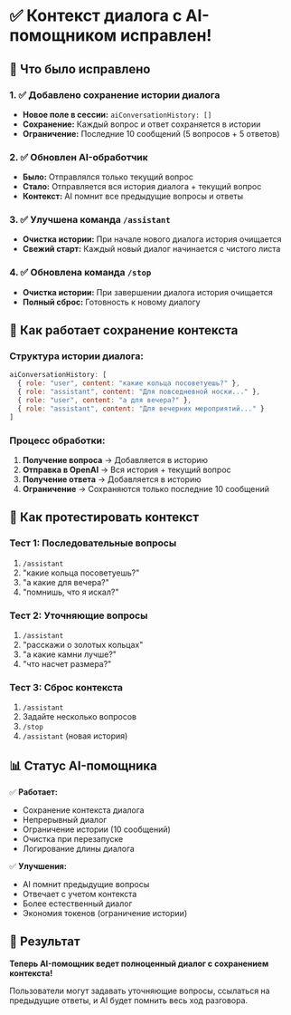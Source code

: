 # ✅ Контекст диалога с AI-помощником исправлен!

## 🔧 Что было исправлено

### 1. ✅ Добавлено сохранение истории диалога
- **Новое поле в сессии:** `aiConversationHistory: []`
- **Сохранение:** Каждый вопрос и ответ сохраняется в истории
- **Ограничение:** Последние 10 сообщений (5 вопросов + 5 ответов)

### 2. ✅ Обновлен AI-обработчик
- **Было:** Отправлялся только текущий вопрос
- **Стало:** Отправляется вся история диалога + текущий вопрос
- **Контекст:** AI помнит все предыдущие вопросы и ответы

### 3. ✅ Улучшена команда `/assistant`
- **Очистка истории:** При начале нового диалога история очищается
- **Свежий старт:** Каждый новый диалог начинается с чистого листа

### 4. ✅ Обновлена команда `/stop`
- **Очистка истории:** При завершении диалога история очищается
- **Полный сброс:** Готовность к новому диалогу

## 🚀 Как работает сохранение контекста

### Структура истории диалога:
```javascript
aiConversationHistory: [
  { role: "user", content: "какие кольца посоветуешь?" },
  { role: "assistant", content: "Для повседневной носки..." },
  { role: "user", content: "а для вечера?" },
  { role: "assistant", content: "Для вечерних мероприятий..." }
]
```

### Процесс обработки:
1. **Получение вопроса** → Добавляется в историю
2. **Отправка в OpenAI** → Вся история + текущий вопрос
3. **Получение ответа** → Добавляется в историю
4. **Ограничение** → Сохраняются только последние 10 сообщений

## 🧪 Как протестировать контекст

### Тест 1: Последовательные вопросы
1. `/assistant`
2. "какие кольца посоветуешь?"
3. "а какие для вечера?"
4. "помнишь, что я искал?"

### Тест 2: Уточняющие вопросы
1. `/assistant`
2. "расскажи о золотых кольцах"
3. "а какие камни лучше?"
4. "что насчет размера?"

### Тест 3: Сброс контекста
1. `/assistant`
2. Задайте несколько вопросов
3. `/stop`
4. `/assistant` (новая история)

## 📊 Статус AI-помощника

✅ **Работает:**
- Сохранение контекста диалога
- Непрерывный диалог
- Ограничение истории (10 сообщений)
- Очистка при перезапуске
- Логирование длины диалога

✅ **Улучшения:**
- AI помнит предыдущие вопросы
- Отвечает с учетом контекста
- Более естественный диалог
- Экономия токенов (ограничение истории)

## 🎯 Результат

**Теперь AI-помощник ведет полноценный диалог с сохранением контекста!**

Пользователи могут задавать уточняющие вопросы, ссылаться на предыдущие ответы, и AI будет помнить весь ход разговора. 